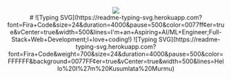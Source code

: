 <p align="center">
  <img src="https://readme-typing-svg.herokuapp.com?font=Fira+Code&weight=700&size=28&duration=4000&pause=500&color=FFFFFF&background=0077FF&center=true&vCenter=true&width=600&lines=Hello%20I%27m%20Kusumlata%20Murmu" />
<br>
# ![Typing SVG](https://readme-typing-svg.herokuapp.com?font=Fira+Code&size=24&duration=4000&pause=500&color=0077ff&center=true&vCenter=true&width=500&lines=I'm+an+Aspiring+AI/ML+Engineer;Full-Stack+Web+Development;I+love+coding!)
![Typing SVG](https://readme-typing-svg.herokuapp.com?font=Fira+Code&weight=700&size=24&duration=4000&pause=500&color=FFFFFF&background=0077FF&center=true&vCenter=true&width=500&lines=Hello%20I%27m%20Kusumlata%20Murmu)</p>



